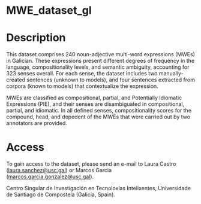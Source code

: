 # MWE_dataset_gl

# Description

This dataset comprises 240 noun-adjective multi-word expressions (MWEs) in Galician. These expressions present different degrees of frequency in the language, compositionality levels, and semantic ambiguity, accounting for 323 senses overall. For each sense, the dataset includes two manually-created sentences (unknown to models), and four sentences extracted from corpora (known to models) that contextualize the expression.

MWEs are classified as compositional, partial, and Potentially Idiomatic Expressions (PIE), and their senses are disambiguated in compositional, partial, and idiomatic. In all defined senses, compositionality scores for the compound, head, and depedent of the MWEs that were carried out by two annotators are provided.

# Access

To gain access to the dataset, please send an e-mail to Laura Castro (laura.sanchez@usc.gal) or Marcos Garcia (marcos.garcia.gonzalez@usc.gal).

Centro Singular de Investigación en Tecnoloxías Intelixentes, Universidade de Santiago de Compostela (Galicia, Spain).
